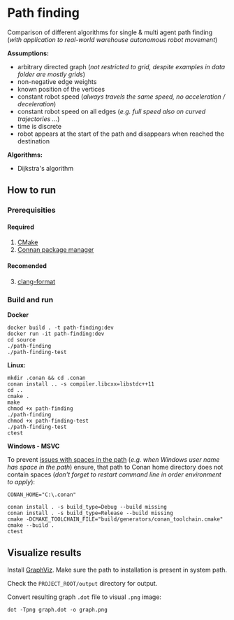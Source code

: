 # Path finding
Comparison of different algorithms for single &amp; multi agent path finding (_with application to real-world warehouse autonomous robot movement_)

**Assumptions:**
- arbitrary directed graph (_not restricted to grid, despite examples in data folder are mostly grids_)
- non-negative edge weights
- known position of the vertices
- constant robot speed (_always travels the same speed, no acceleration / deceleration_)
- constant robot speed on all edges (_e.g. full speed also on curved trajectories ..._)
- time is discrete
- robot appears at the start of the path and disappears when reached the destination

**Algorithms:**
- Dijkstra's algorithm

## How to run

### Prerequisities

#### Required
1. [CMake](https://cmake.org/)
2. [Connan package manager](https://conan.io/)

#### Recomended
3. [clang-format](https://releases.llvm.org/)

### Build and run

**Docker**
```
docker build . -t path-finding:dev
docker run -it path-finding:dev
cd source
./path-finding
./path-finding-test
```

**Linux:**
```
mkdir .conan && cd .conan
conan install .. -s compiler.libcxx=libstdc++11
cd ..
cmake .
make
chmod +x path-finding
./path-finding
chmod +x path-finding-test
./path-finding-test
ctest
```

**Windows - MSVC**

To prevent [issues with spaces in the path](https://github.com/conan-io/conan/issues/16182#issuecomment-2088298270) (_e.g. when Windows user name has space in the path_) ensure, that path to Conan home directory does not contain spaces (_don't forget to restart command line in order environment to apply_):

```
CONAN_HOME="C:\.conan"
```

```
conan install . -s build_type=Debug --build missing
conan install . -s build_type=Release --build missing
cmake -DCMAKE_TOOLCHAIN_FILE="build/generators/conan_toolchain.cmake"
cmake --build .
ctest
```

## Visualize results
 Install [GraphViz](https://graphviz.org/download/). Make sure the path to installation is present in system path.

Check the `PROJECT_ROOT/output` directory for output.

 Convert resulting graph `.dot` file to visual `.png` image:

 `dot -Tpng graph.dot -o graph.png`